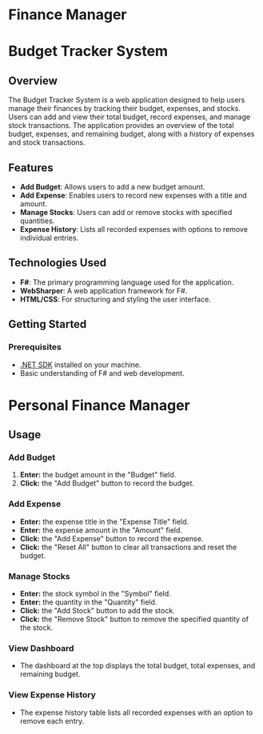 # Finance Manager

# Budget Tracker System

## Overview

The Budget Tracker System is a web application designed to help users manage their finances by tracking their budget, expenses, and stocks. 
Users can add and view their total budget, record expenses, and manage stock transactions. 
The application provides an overview of the total budget, expenses, and remaining budget, along with a history of expenses and stock transactions.

## Features

- **Add Budget**: Allows users to add a new budget amount.
- **Add Expense**: Enables users to record new expenses with a title and amount.
- **Manage Stocks**: Users can add or remove stocks with specified quantities.
- **Expense History**: Lists all recorded expenses with options to remove individual entries.

## Technologies Used

- **F#**: The primary programming language used for the application.
- **WebSharper**: A web application framework for F#.
- **HTML/CSS**: For structuring and styling the user interface.

## Getting Started

### Prerequisites

- [.NET SDK](https://dotnet.microsoft.com/download) installed on your machine.
- Basic understanding of F# and web development.
# Personal Finance Manager

## Usage

### Add Budget

1. **Enter:** the budget amount in the "Budget" field.
2. **Click:** the "Add Budget" button to record the budget.

### Add Expense

- **Enter:** the expense title in the "Expense Title" field.
- **Enter:** the expense amount in the "Amount" field.
- **Click:** the "Add Expense" button to record the expense.
- **Click:** the "Reset All" button to clear all transactions and reset the budget.

### Manage Stocks

- **Enter:** the stock symbol in the "Symbol" field.
- **Enter:** the quantity in the "Quantity" field.
- **Click:** the "Add Stock" button to add the stock.
- **Click:** the "Remove Stock" button to remove the specified quantity of the stock.

### View Dashboard

- The dashboard at the top displays the total budget, total expenses, and remaining budget.

### View Expense History

- The expense history table lists all recorded expenses with an option to remove each entry.


 
